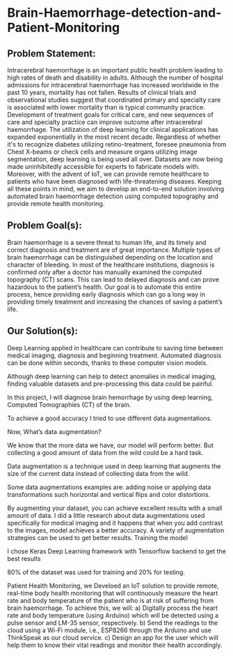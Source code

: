 # Brain-Haemorrhage-detection-and-Patient-Monitoring

## Problem Statement:
Intracerebral haemorrhage is an important public health problem leading to high rates of death and disability in adults. Although the number of hospital admissions for intracerebral haemorrhage has increased worldwide in the past 10 years, mortality has not fallen. Results of clinical trials and observational studies suggest that coordinated primary and specialty care is associated with lower mortality than is typical community practice. Development of treatment goals for critical care, and new sequences of care and specialty practice can improve outcome after intracerebral haemorrhage.
The utilization of deep learning for clinical applications has expanded exponentially in the most recent decade. Regardless of whether it's to recognize diabetes utilizing retino-treatment, foresee pneumonia from Chest X-beams or check cells and measure organs utilizing image segmentation, deep learning is being used all over. Datasets are now being made uninhibitedly accessible for experts to fabricate models with. Moreover, with the advent of IoT, we can provide remote healthcare to patients who have been diagnosed with life-threatening diseases.
Keeping all these points in mind, we aim to develop an end-to-end solution involving automated brain haemorrhage detection using computed topography and provide remote health monitoring.

## Problem Goal(s):
Brain haemorrhage is a severe threat to human life, and its timely and correct diagnosis and treatment are of great importance. Multiple types of brain haemorrhage can be distinguished depending on the location and character of bleeding. In most of the healthcare institutions, diagnosis is confirmed only after a doctor has manually examined the computed topography (CT) scans. This can lead to delayed diagnosis and can prove hazardous to the patient’s health. Our goal is to automate this entire process, hence providing early diagnosis which can go a long way in providing timely treatment and increasing the chances of saving a patient’s life.

## Our Solution(s):
Deep Learning applied in healthcare can contribute to saving time between medical imaging, diagnosis and beginning treatment. Automated diagnosis can be done within seconds, thanks to these computer vision models.

Although deep learning can help to detect anomalies in medical imaging, finding valuable datasets and pre-processing this data could be painful.

In this project, I will diagnose brain hemorrhage by using deep learning, Computed Tomographies (CT) of the brain.

To achieve a good accuracy I tried to use different data augmentations.

Now, What’s data augmentation?

We know that the more data we have, our model will perform better. But collecting a good amount of data from the wild could be a hard task.

Data augmentation is a technique used in deep learning that augments the size of the current data instead of collecting data from the wild.

Some data augmentations examples are: adding noise or applying data transformations such horizontal and vertical flips and color distortions.

By augmenting your dataset, you can achieve excellent results with a small amount of data. I did a little research about data augmentations used specifically for medical imaging and it happens that when you add contrast to the images, model achieves a better accuracy. A variety of augmentation strategies can be used to get better results. Training the model

I chose Keras Deep Learning framework with Tensorflow backend to get the best results

80% of the dataset was used for training and 20% for testing.

Patient Health Monitoring, we Develoed an IoT solution to provide remote, real-time body health monitoring that will continuously measure the heart rate and body temperature of the patient who is at risk of suffering from brain haemorrhage. To achieve this, we will:
a) Digitally process the heart rate and body temperature (using Arduino) which will be detected using a pulse sensor and LM-35 sensor, respectively.
b) Send the readings to the cloud using a Wi-Fi module, i.e., ESP8266 through the Arduino and use ThinkSpeak as our cloud service.
c) Design an app for the user which will help them to know their vital readings and monitor their health accordingly.
